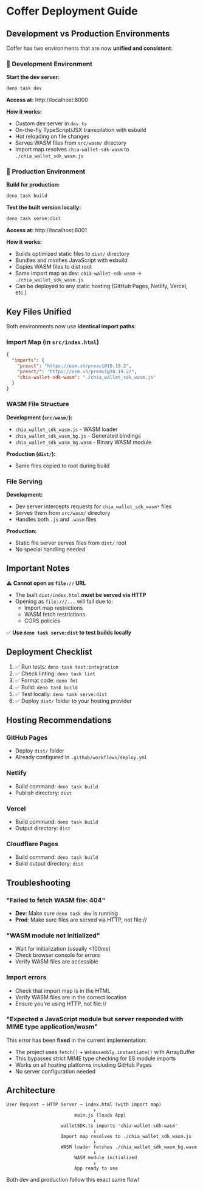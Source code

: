 # Coffer Deployment Guide

## Development vs Production Environments

Coffer has two environments that are now **unified and consistent**:

### 🔧 Development Environment

**Start the dev server:**

```bash
deno task dev
```

**Access at:** http://localhost:8000

**How it works:**

- Custom dev server in `dev.ts`
- On-the-fly TypeScript/JSX transpilation with esbuild
- Hot reloading on file changes
- Serves WASM files from `src/wasm/` directory
- Import map resolves `chia-wallet-sdk-wasm` to `./chia_wallet_sdk_wasm.js`

### 🚀 Production Environment

**Build for production:**

```bash
deno task build
```

**Test the built version locally:**

```bash
deno task serve:dist
```

**Access at:** http://localhost:8001

**How it works:**

- Builds optimized static files to `dist/` directory
- Bundles and minifies JavaScript with esbuild
- Copies WASM files to dist root
- Same import map as dev: `chia-wallet-sdk-wasm` → `./chia_wallet_sdk_wasm.js`
- Can be deployed to any static hosting (GitHub Pages, Netlify, Vercel, etc.)

## Key Files Unified

Both environments now use **identical import paths**:

### Import Map (in `src/index.html`)

```json
{
  "imports": {
    "preact": "https://esm.sh/preact@10.19.2",
    "preact/": "https://esm.sh/preact@10.19.2/",
    "chia-wallet-sdk-wasm": "./chia_wallet_sdk_wasm.js"
  }
}
```

### WASM File Structure

**Development (`src/wasm/`):**

- `chia_wallet_sdk_wasm.js` - WASM loader
- `chia_wallet_sdk_wasm_bg.js` - Generated bindings
- `chia_wallet_sdk_wasm_bg.wasm` - Binary WASM module

**Production (`dist/`):**

- Same files copied to root during build

### File Serving

**Development:**

- Dev server intercepts requests for `chia_wallet_sdk_wasm*` files
- Serves them from `src/wasm/` directory
- Handles both `.js` and `.wasm` files

**Production:**

- Static file server serves files from `dist/` root
- No special handling needed

## Important Notes

⚠️ **Cannot open as `file://` URL**

- The built `dist/index.html` **must be served via HTTP**
- Opening as `file:///...` will fail due to:
  - Import map restrictions
  - WASM fetch restrictions
  - CORS policies

✅ **Use `deno task serve:dist` to test builds locally**

## Deployment Checklist

1. ✅ Run tests: `deno task test:integration`
2. ✅ Check linting: `deno task lint`
3. ✅ Format code: `deno fmt`
4. ✅ Build: `deno task build`
5. ✅ Test locally: `deno task serve:dist`
6. ✅ Deploy `dist/` folder to your hosting provider

## Hosting Recommendations

### GitHub Pages

- Deploy `dist/` folder
- Already configured in `.github/workflows/deploy.yml`

### Netlify

- Build command: `deno task build`
- Publish directory: `dist`

### Vercel

- Build command: `deno task build`
- Output directory: `dist`

### Cloudflare Pages

- Build command: `deno task build`
- Build output directory: `dist`

## Troubleshooting

### "Failed to fetch WASM file: 404"

- **Dev**: Make sure `deno task dev` is running
- **Prod**: Make sure files are served via HTTP, not file://

### "WASM module not initialized"

- Wait for initialization (usually <100ms)
- Check browser console for errors
- Verify WASM files are accessible

### Import errors

- Check that import map is in the HTML
- Verify WASM files are in the correct location
- Ensure you're using HTTP, not file://

### "Expected a JavaScript module but server responded with MIME type application/wasm"

This error has been **fixed** in the current implementation:

- The project uses `fetch()` + `WebAssembly.instantiate()` with ArrayBuffer
- This bypasses strict MIME type checking for ES module imports
- Works on all hosting platforms including GitHub Pages
- No server configuration needed

## Architecture

```
User Request → HTTP Server → index.html (with import map)
                                ↓
                         main.js (loads App)
                                ↓
                    walletSDK.ts imports 'chia-wallet-sdk-wasm'
                                ↓
                    Import map resolves to ./chia_wallet_sdk_wasm.js
                                ↓
                    WASM loader fetches ./chia_wallet_sdk_wasm_bg.wasm
                                ↓
                         WASM module initialized
                                ↓
                         App ready to use
```

Both dev and production follow this exact same flow!
